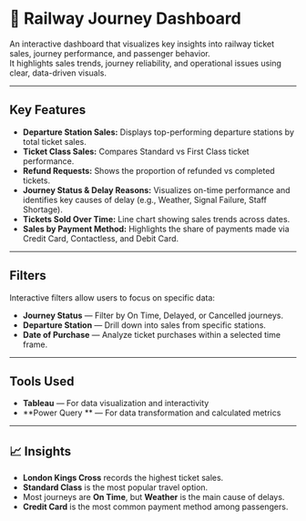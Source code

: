 # 🚆 Railway Journey Dashboard

An interactive dashboard that visualizes key insights into railway ticket sales, journey performance, and passenger behavior.  
It highlights sales trends, journey reliability, and operational issues using clear, data-driven visuals.

---

## Key Features

- **Departure Station Sales:** Displays top-performing departure stations by total ticket sales.  
- **Ticket Class Sales:** Compares Standard vs First Class ticket performance.  
- **Refund Requests:** Shows the proportion of refunded vs completed tickets.  
- **Journey Status & Delay Reasons:** Visualizes on-time performance and identifies key causes of delay (e.g., Weather, Signal Failure, Staff Shortage).  
- **Tickets Sold Over Time:** Line chart showing sales trends across dates.  
- **Sales by Payment Method:** Highlights the share of payments made via Credit Card, Contactless, and Debit Card.

---

## Filters

Interactive filters allow users to focus on specific data:

- **Journey Status** — Filter by On Time, Delayed, or Cancelled journeys.  
- **Departure Station** — Drill down into sales from specific stations.  
- **Date of Purchase** — Analyze ticket purchases within a selected time frame.

---

## Tools Used

- **Tableau** — For data visualization and interactivity  
- **Power Query ** — For data transformation and calculated metrics
  
---

## 📈 Insights

- **London Kings Cross** records the highest ticket sales.  
- **Standard Class** is the most popular travel option.  
- Most journeys are **On Time**, but **Weather** is the main cause of delays.  
- **Credit Card** is the most common payment method among passengers. 
